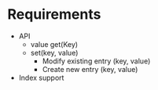 # Requirements

* API
  * value get(Key)
  * set(key, value)
    * Modify existing entry (key, value)
    * Create new entry (key, value)
* Index support
